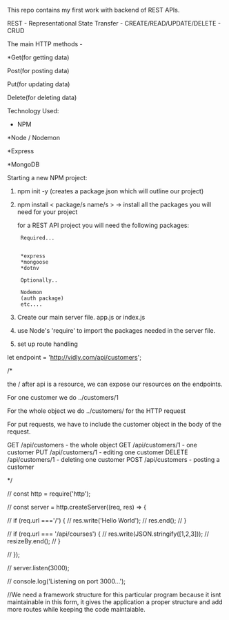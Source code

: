 This repo contains my first work with backend of REST APIs.

REST - Representational State Transfer - CREATE/READ/UPDATE/DELETE - CRUD

The main HTTP methods -

*Get(for getting data)

Post(for posting data)

Put(for updating data)

Delete(for deleting data)

Technology Used:

* NPM

*Node / Nodemon

*Express

*MongoDB

Starting a new NPM project:

1. npm init -y (creates a package.json which will outline our project)

2. npm install < package/s name/s > -> install all the packages you will need for your project

    for a REST API project you will need the following packages:

        Required...


        *express
        *mongoose
        *dotnv

        Optionally..

        Nodemon
        (auth package)
        etc....

3. Create our main server file. app.js or index.js

4. use Node's 'require' to import the packages needed in the server file.

5. set up route handling








let endpoint = 'http://vidly.com/api/customers';

/*


the / after api is a resource, we can expose our resources on the endpoints.

For one customer we do ../customers/1

For the whole object we do ../customers/ for the HTTP request

For put requests, we have to include the customer object in the body of the request.

GET /api/customers - the whole object
GET /api/customers/1 - one customer
PUT /api/customers/1  - editing one customer
DELETE /api/customers/1 - deleting one customer
POST /api/customers - posting a customer

*/

// const http = require('http');

// const server = http.createServer((req, res) => {

//     if (req.url ==='/') {
//         res.write('Hello World');
//         res.end();
//     }

// if (req.url === '/api/courses') {
//     res.write(JSON.stringify([1,2,3]));
//     resizeBy.end();
// }

// });

// server.listen(3000);

// console.log('Listening on port 3000...');

//We need a framework structure for this particular program because it isnt maintainable in this form, it gives the application a proper structure and add more routes while keeping the code maintaiable.








